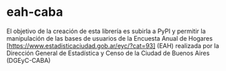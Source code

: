 # eah-caba

El objetivo de la creación de esta librería es subirla a PyPI y permitir la manipulación de las bases de usuarios de la Encuesta Anual de Hogares [https://www.estadisticaciudad.gob.ar/eyc/?cat=93] (EAH) realizada por la Dirección General de Estadística y Censo de la Ciudad de Buenos Aires (DGEyC-CABA)

